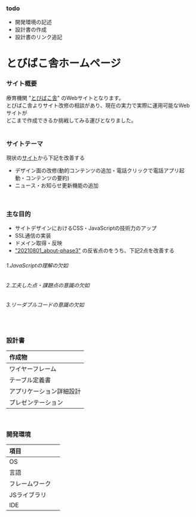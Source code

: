 ### todo
- 開発環境の記述
- 設計書の作成
- 設計書のリンク追記

# とびばこ舎ホームページ

### サイト概要
療育機関 "[とびばこ舎](http://tobibako.center/)" のWebサイトとなります。<br>
とびばこ舎よりサイト改修の相談があり、現在の実力で実際に運用可能なWebサイトが<br>
どこまで作成できるか挑戦してみる運びとなりました。<br>
<br>

### サイトテーマ
現状の[サイト](http://tobibako.center/)から下記を改善する
- デザイン面の改修(動的コンテンツの追加・電話クリックで電話アプリ起動・コンテンツの要約)
- ニュース・お知らせ更新機能の追加
<br>

### 主な目的
- サイトデザインにおけるCSS・JavaScriptの技術力のアップ
- SSL通信の実装
- ドメイン取得・反映
- ["20210801_about-phase3"](https://github.com/ryuji-saitou/20210801_about_phase3) の反省点のをうち、下記2点を改善する
###### 1.JavaScriptの理解の欠如
###### 2.工夫した点・課題点の意識の欠如
###### 3.リーダブルコードの意識の欠如
<br>

### 設計書
|作成物|
|:----|
|ワイヤーフレーム|
|テーブル定義書|
|アプリケーション詳細設計|
|プレゼンテーション|
<br>

### 開発環境
|項目| |
|:----|:----|
|OS||
|言語||
|フレームワーク||
|JSライブラリ||
|IDE||
